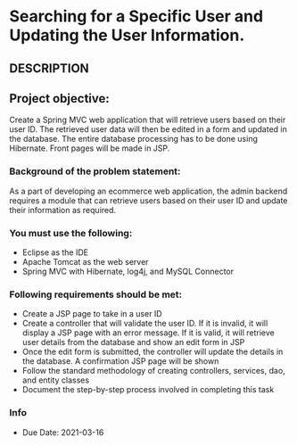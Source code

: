 # Searching for a Specific User and Updating the User Information.
## DESCRIPTION

## Project objective:

Create a Spring MVC web application that will retrieve users based on their user ID. The retrieved user data will then be edited in a form and updated in the database. The entire database processing has to be done using Hibernate. Front pages will be made in JSP.

### Background of the problem statement:


As a part of developing an ecommerce web application, the admin backend requires a module that can retrieve users based on their user ID and update their information as required.


### You must use the following:
 

 *  Eclipse as the IDE
 *  Apache Tomcat as the web server
 *  Spring MVC with Hibernate, log4j, and MySQL Connector

 

### Following requirements should be met:

 *  Create a JSP page to take in a user ID
 *  Create a controller that will validate the user ID. If it is invalid, it will display a JSP page with an error message. If it is valid, it will retrieve user details from the database and show an edit form in JSP
 *  Once the edit form is submitted, the controller will update the details in the database. A confirmation JSP page will be shown
 *  Follow the standard methodology of creating controllers, services, dao, and entity classes
 *  Document the step-by-step process involved in completing this task

### Info

 * Due Date: 2021-03-16
 
